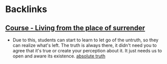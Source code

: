 
# Backlinks
## [Course - Living from the place of surrender](<Course - Living from the place of surrender.md>)
- Due to this, students can start to learn to let go of the untruth, so they can realize what's left. The truth is always there, it didn't need you to agree that it's true or create your perception about it. It just needs us to open and aware its existence. [absolute truth](<absolute truth.md>)

